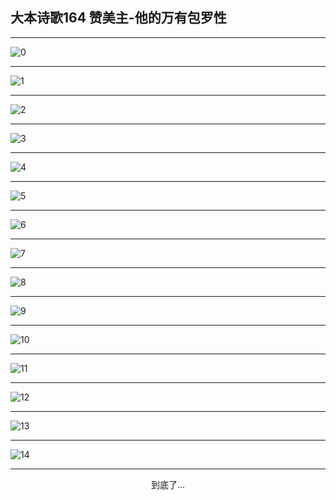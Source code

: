 
## 大本诗歌164 赞美主-他的万有包罗性
        
<div id="aplayer0"></div>

<div id="aplayer1"></div>

<div id="aplayer2"></div>

---

<img alt="0" data-original="/data/d0158/0.png">

---

<img alt="1" data-original="/data/d0158/1.png">

---

<img alt="2" data-original="/data/d0158/2.png">

---

<img alt="3" data-original="/data/d0158/3.png">

---

<img alt="4" data-original="/data/d0158/4.png">

---

<img alt="5" data-original="/data/d0158/5.png">

---

<img alt="6" data-original="/data/d0158/6.png">

---

<img alt="7" data-original="/data/d0158/7.png">

---

<img alt="8" data-original="/data/d0158/8.png">

---

<img alt="9" data-original="/data/d0158/9.png">

---

<img alt="10" data-original="/data/d0158/10.png">

---

<img alt="11" data-original="/data/d0158/11.png">

---

<img alt="12" data-original="/data/d0158/12.png">

---

<img alt="13" data-original="/data/d0158/13.png">

---

<img alt="14" data-original="/data/d0158/14.png">

---

<p style="text-align: center">到底了...</p>

<script src="/js/dist-view.js"></script>

<script>
MAIN.id = 'd0158';
        
const ap0 = new APlayer({
    container: document.getElementById('aplayer0'),
    volume: 1,
    loop: 'none',
    preload: 'none',
    audio: [{
        name: 'D164.mp3',
        artist: '大本诗歌',
        url: 'https://res.wx.qq.com/voice/getvoice?mediaid=MzI0NTk3MDM5M18yMjQ3NTIwNDQ4',
        cover: '/favicon'
    }]
});
const ap1 = new APlayer({
    container: document.getElementById('aplayer1'),
    volume: 1,
    loop: 'none',
    preload: 'none',
    audio: [{
        name: 'D164第一节领唱.mp3',
        artist: '大本诗歌',
        url: 'https://res.wx.qq.com/voice/getvoice?mediaid=MzI0NTk3MDM5M18yMjQ3NTIwNDQ5',
        cover: '/favicon'
    }]
});
const ap2 = new APlayer({
    container: document.getElementById('aplayer2'),
    volume: 1,
    loop: 'none',
    preload: 'none',
    audio: [{
        name: 'D164教唱版.mp3',
        artist: '大本诗歌',
        url: 'https://res.wx.qq.com/voice/getvoice?mediaid=MzI0NTk3MDM5M18yMjQ3NTIwNDUw',
        cover: '/favicon'
    }]
});
</script>
